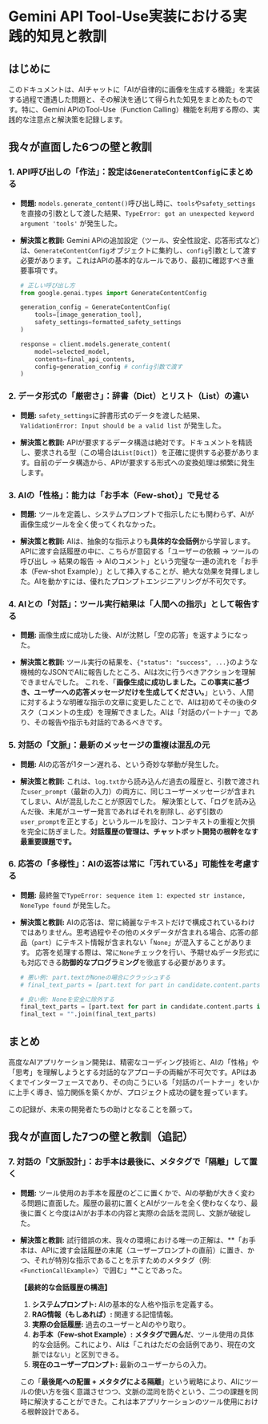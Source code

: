 # Gemini API Tool-Use実装における実践的知見と教訓

## はじめに

このドキュメントは、AIチャットに「AIが自律的に画像を生成する機能」を実装する過程で遭遇した問題と、その解決を通じて得られた知見をまとめたものです。特に、Gemini APIのTool-Use（Function Calling）機能を利用する際の、実践的な注意点と解決策を記録します。

## 我々が直面した6つの壁と教訓

### 1. API呼び出しの「作法」：設定は`GenerateContentConfig`にまとめる

-   **問題:**
    `models.generate_content()`呼び出し時に、`tools`や`safety_settings`を直接の引数として渡した結果、`TypeError: got an unexpected keyword argument 'tools'` が発生した。

-   **解決策と教訓:**
    Gemini APIの追加設定（ツール、安全性設定、応答形式など）は、`GenerateContentConfig`オブジェクトに集約し、`config`引数として渡す必要があります。これはAPIの基本的なルールであり、最初に確認すべき重要事項です。

    ```python
    # 正しい呼び出し方
    from google.genai.types import GenerateContentConfig

    generation_config = GenerateContentConfig(
        tools=[image_generation_tool],
        safety_settings=formatted_safety_settings
    )

    response = client.models.generate_content(
        model=selected_model,
        contents=final_api_contents,
        config=generation_config # config引数で渡す
    )
    ```

### 2. データ形式の「厳密さ」：辞書（Dict）とリスト（List）の違い

-   **問題:**
    `safety_settings`に辞書形式のデータを渡した結果、`ValidationError: Input should be a valid list` が発生した。

-   **解決策と教訓:**
    APIが要求するデータ構造は絶対です。ドキュメントを精読し、要求される型（この場合は`List[Dict]`）を正確に提供する必要があります。自前のデータ構造から、APIが要求する形式への変換処理は頻繁に発生します。

### 3. AIの「性格」：能力は「お手本（Few-shot）」で見せる

-   **問題:**
    ツールを定義し、システムプロンプトで指示したにも関わらず、AIが画像生成ツールを全く使ってくれなかった。

-   **解決策と教訓:**
    AIは、抽象的な指示よりも**具体的な会話例**から学習します。APIに渡す会話履歴の中に、こちらが意図する「ユーザーの依頼 → ツールの呼び出し → 結果の報告 → AIのコメント」という完璧な一連の流れを「お手本（Few-shot Example）」として挿入することが、絶大な効果を発揮しました。AIを動かすには、優れたプロンプトエンジニアリングが不可欠です。

### 4. AIとの「対話」：ツール実行結果は「人間への指示」として報告する

-   **問題:**
    画像生成に成功した後、AIが沈黙し「空の応答」を返すようになった。

-   **解決策と教訓:**
    ツール実行の結果を、`{"status": "success", ...}`のような機械的なJSONでAIに報告したところ、AIは次に行うべきアクションを理解できませんでした。
    これを、「**画像生成に成功しました。この事実に基づき、ユーザーへの応答メッセージだけを生成してください。**」という、人間に対するような明確な指示の文章に変更したことで、AIは初めてその後のタスク（コメントの生成）を理解できました。AIは「対話のパートナー」であり、その報告や指示も対話的であるべきです。

### 5. 対話の「文脈」：最新のメッセージの重複は混乱の元

-   **問題:**
    AIの応答が1ターン遅れる、という奇妙な挙動が発生した。

-   **解決策と教訓:**
    これは、`log.txt`から読み込んだ過去の履歴と、引数で渡された`user_prompt`（最新の入力）の両方に、同じユーザーメッセージが含まれてしまい、AIが混乱したことが原因でした。
    解決策として、「ログを読み込んだ後、末尾がユーザー発言であればそれを削除し、必ず引数の`user_prompt`を正とする」というルールを設け、コンテキストの重複と欠損を完全に防ぎました。**対話履歴の管理は、チャットボット開発の根幹をなす最重要課題です。**

### 6. 応答の「多様性」：AIの返答は常に「汚れている」可能性を考慮する

-   **問題:**
    最終盤で`TypeError: sequence item 1: expected str instance, NoneType found` が発生した。

-   **解決策と教訓:**
    AIの応答は、常に綺麗なテキストだけで構成されているわけではありません。思考過程やその他のメタデータが含まれる場合、応答の部品（`part`）にテキスト情報が含まれない「`None`」が混入することがあります。
    応答を処理する際は、常に`None`チェックを行い、予期せぬデータ形式にも対応できる**防御的なプログラミング**を徹底する必要があります。

    ```python
    # 悪い例: part.textがNoneの場合にクラッシュする
    # final_text_parts = [part.text for part in candidate.content.parts]

    # 良い例: Noneを安全に除外する
    final_text_parts = [part.text for part in candidate.content.parts if hasattr(part, 'text') and part.text is not None]
    final_text = "".join(final_text_parts)
    ```

## まとめ

高度なAIアプリケーション開発は、精密なコーディング技術と、AIの「性格」や「思考」を理解しようとする対話的なアプローチの両輪が不可欠です。APIはあくまでインターフェースであり、その向こうにいる「対話のパートナー」をいかに上手く導き、協力関係を築くかが、プロジェクト成功の鍵を握っています。

この記録が、未来の開発者たちの助けとなることを願って。

## 我々が直面した7つの壁と教訓（追記）

### 7. 対話の「文脈設計」：お手本は最後に、メタタグで「隔離」して置く

-   **問題:**
    ツール使用のお手本を履歴のどこに置くかで、AIの挙動が大きく変わる問題に直面した。履歴の最初に置くとAIがツールを全く使わなくなり、最後に置くと今度はAIがお手本の内容と実際の会話を混同し、文脈が破綻した。

-   **解決策と教訓:**
    試行錯誤の末、我々の環境における唯一の正解は、**「お手本は、APIに渡す会話履歴の末尾（ユーザープロンプトの直前）に置き、かつ、それが特別な指示であることを示すためのメタタグ（例: `<FunctionCallExample>`）で囲む」**ことであった。

    **【最終的な会話履歴の構造】**
    1.  **システムプロンプト:** AIの基本的な人格や指示を定義する。
    2.  **RAG情報（もしあれば）:** 関連する記憶情報。
    3.  **実際の会話履歴:** 過去のユーザーとAIのやり取り。
    4.  **お手本（Few-shot Example）:** **メタタグで囲んだ**、ツール使用の具体的な会話例。これにより、AIは「これはただの会話例であり、現在の文脈ではない」と区別できる。
    5.  **現在のユーザープロンプト:** 最新のユーザーからの入力。

    この「**最後尾への配置 + メタタグによる隔離**」という戦略により、AIにツールの使い方を強く意識させつつ、文脈の混同を防ぐという、二つの課題を同時に解決することができた。これは本アプリケーションのツール使用における根幹設計である。
